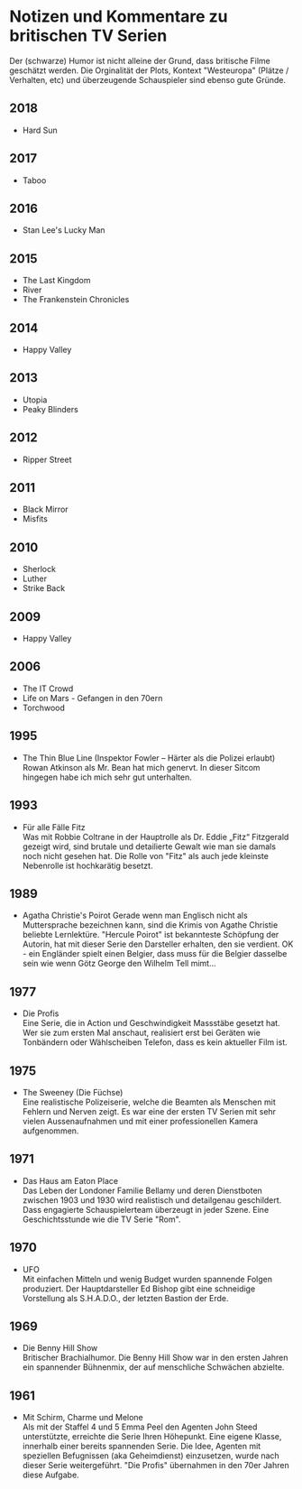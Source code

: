 # Notizen und Kommentare zu britischen TV Serien 

Der (schwarze) Humor ist nicht alleine der Grund, dass britische Filme geschätzt werden. Die Orginalität der Plots, Kontext "Westeuropa" (Plätze / Verhalten, etc) und überzeugende Schauspieler sind ebenso gute Gründe.

## 2018

* Hard Sun  
## 2017

* Taboo  
## 2016

* Stan Lee's Lucky Man  
## 2015

* The Last Kingdom  
* River  
* The Frankenstein Chronicles  
## 2014

* Happy Valley  
## 2013

* Utopia  
* Peaky Blinders  
## 2012

* Ripper Street  
## 2011

* Black Mirror  
* Misfits  
## 2010

* Sherlock  
* Luther  
* Strike Back  
## 2009

* Happy Valley  
## 2006

* The IT Crowd  
* Life on Mars - Gefangen in den 70ern  
* Torchwood 
## 1995

* The Thin Blue Line (Inspektor Fowler – Härter als die Polizei erlaubt)
Rowan Atkinson als Mr. Bean hat mich genervt. In dieser Sitcom hingegen habe ich mich sehr gut unterhalten.  
## 1993

* Für alle Fälle Fitz  
Was mit Robbie Coltrane in der Hauptrolle als Dr. Eddie „Fitz“ Fitzgerald gezeigt wird, sind brutale und detailierte Gewalt wie man sie damals noch nicht gesehen hat. Die Rolle von "Fitz" als auch jede kleinste Nebenrolle ist hochkarätig besetzt.  
## 1989

* Agatha Christie's Poirot
Gerade wenn man Englisch nicht als Muttersprache bezeichnen kann, sind die Krimis von Agathe Christie beliebte Lernlektüre. "Hercule Poirot" ist bekannteste Schöpfung der Autorin, hat mit dieser Serie den Darsteller erhalten, den sie verdient. OK - ein Engländer spielt einen Belgier, dass muss für die Belgier dasselbe sein wie wenn Götz George den Wilhelm Tell mimt...  
## 1977

* Die Profis  
Eine Serie, die in Action und Geschwindigkeit Massstäbe gesetzt hat. Wer sie zum ersten Mal anschaut, realisiert erst bei Geräten wie Tonbändern oder Wählscheiben Telefon, dass es kein aktueller Film ist.  
## 1975

* The Sweeney (Die Füchse)  
Eine realistische Polizeiserie, welche die Beamten als Menschen mit Fehlern und Nerven zeigt. Es war eine der ersten TV Serien mit sehr vielen Aussenaufnahmen und mit einer professionellen Kamera aufgenommen.  
## 1971

* Das Haus am Eaton Place  
 Das Leben der Londoner Familie Bellamy und deren Dienstboten zwischen 1903 und 1930 wird realistisch und detailgenau geschildert. Dass engagierte Schauspielerteam überzeugt in jeder Szene. Eine Geschichtsstunde wie die TV Serie "Rom".  
## 1970

* UFO  
Mit einfachen Mitteln und wenig Budget wurden spannende Folgen produziert. Der Hauptdarsteller Ed Bishop gibt eine schneidige Vorstellung als S.H.A.D.O., der letzten Bastion der Erde.  
## 1969

* Die Benny Hill Show  
Britischer Brachialhumor. Die Benny Hill Show war in den ersten Jahren ein spannender Bühnenmix, der auf menschliche Schwächen abzielte.  
## 1961

* Mit Schirm, Charme und Melone  
Als mit der Staffel 4 und 5 Emma Peel den Agenten John Steed unterstützte, erreichte die Serie Ihren Höhepunkt. Eine eigene Klasse, innerhalb einer bereits spannenden Serie. Die Idee, Agenten mit speziellen Befugnissen (aka Geheimdienst) einzusetzen, wurde nach dieser Serie weitergeführt. "Die Profis" übernahmen in den 70er Jahren diese Aufgabe.  
